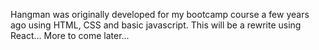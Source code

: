 Hangman was originally developed for my bootcamp course a few years ago using HTML, CSS and basic javascript. This will be a rewrite using React... More to come later...
